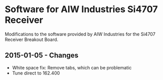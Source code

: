 # Software for AIW Industries Si4707 Receiver

Modifications to the software provided by AIW Industries for the Si4707 Receiver Breakout Board.

## 2015-01-05 - Changes
- White space fix: Remove tabs, which can be problematic
- Tune direct to 162.400
